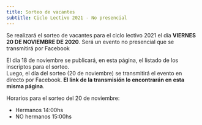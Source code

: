 ```yaml
---
title: Sorteo de vacantes
subtitle: Ciclo Lectivo 2021 - No presencial
---
```


Se realizará el sorteo de vacantes para el ciclo lectivo 2021 el día **VIERNES 20 DE NOVIEMBRE DE 2020**. Será un evento no presencial que se transmitirá por Facebook

El día 18 de noviembre se publicará, en esta página, el listado de los inscriptos para el sorteo.  
Luego, el día del sorteo (20 de noviembre) se transmitirá el evento en directo por Facebook. **El link de la transmisión lo encontrarán en esta misma página**.

Horarios para el sorteo del 20 de noviembre:
* Hermanos 14:00hs
* NO hermanos 15:00hs
